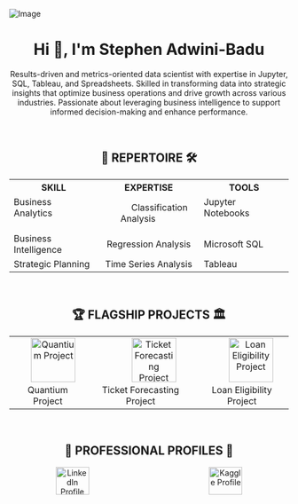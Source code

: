 ![Image](https://github.com/user-attachments/assets/37929506-e7cb-4c6f-b40e-7b702c92c463)

<h1 align="center">Hi 👋, I'm Stephen Adwini-Badu</h1>

<p align="center">
Results-driven and metrics-oriented data scientist with expertise in Jupyter, SQL, Tableau, and Spreadsheets. Skilled in transforming data into strategic insights that optimize business operations and drive growth across various industries. Passionate about leveraging business intelligence to support informed decision-making and enhance performance.
</p>

<br>

<h2 align="center">💼 REPERTOIRE 🛠️</h2>

<table align="center">
<tr>
  <th>SKILL</th>
  <th style="text-align: center;">EXPERTISE</th>
  <th>TOOLS</th>
</tr>
<tr>
  <td>Business Analytics&nbsp; &nbsp; &nbsp; &nbsp; &nbsp;&nbsp; &nbsp; &nbsp; &nbsp; &nbsp;</td>
  <td align="center">&nbsp; &nbsp; &nbsp; &nbsp; &nbsp;Classification Analysis&nbsp; &nbsp; &nbsp; &nbsp; &nbsp;</td>
  <td>Jupyter Notebooks&nbsp; &nbsp; &nbsp; &nbsp; &nbsp;&nbsp; &nbsp; &nbsp; &nbsp; &nbsp;</td>
</tr>
<tr>
  <td>Business Intelligence</td>
  <td align="center">Regression Analysis</td>
  <td>Microsoft SQL</td>
</tr>
<tr>
  <td>Strategic Planning</td>
  <td align="center">Time Series Analysis</td>
  <td>Tableau</td>
</tr>
</table>

<br>

<h2 align="center">🏆 FLAGSHIP PROJECTS 🏛️</h2>

<table align="center" style="border: none; border-spacing: 0; text-align: center;">
  <tr>
    <td> &emsp;
      <a href="https://github.com/Stephen-Adwini-Badu/04.-Quantium-Project" target="_blank" style="text-decoration: none;">
        <img src="https://media1.giphy.com/media/v1.Y2lkPTc5MGI3NjExeXNjcmlwZXk3NDk0OTY3emg0cDB1NGN0M2JrdGZ3OTltMGo4NDFvOCZlcD12MV9zdGlja2Vyc19zZWFyY2gmY3Q9cw/3ohhwJPSL00H2r6Rhe/giphy.webp" alt="Quantium Project" width="80" />
        <br /> Quantium Project
      </a>
    </td>
    <td> &emsp; &emsp; &thinsp;
      <a href="https://github.com/Stephen-Adwini-Badu/07.-Ticket-Forecasting-Project" target="_blank" style="text-decoration: none;">
        <img src="https://media1.giphy.com/media/v1.Y2lkPTc5MGI3NjExeXNjcmlwZXk3NDk0OTY3emg0cDB1NGN0M2JrdGZ3OTltMGo4NDFvOCZlcD12MV9zdGlja2Vyc19zZWFyY2gmY3Q9cw/3ohhwJPSL00H2r6Rhe/giphy.webp" alt="Ticket Forecasting Project" width="80" />
        <br /> Ticket Forecasting Project
      </a>
    </td>
    <td> &emsp; &ensp;
      <a href="https://github.com/Stephen-Adwini-Badu/09.-Loan-Eligibility-Project" target="_blank" style="text-decoration: none;">
        <img src="https://media1.giphy.com/media/v1.Y2lkPTc5MGI3NjExeXNjcmlwZXk3NDk0OTY3emg0cDB1NGN0M2JrdGZ3OTltMGo4NDFvOCZlcD12MV9zdGlja2Vyc19zZWFyY2gmY3Q9cw/3ohhwJPSL00H2r6Rhe/giphy.webp" alt="Loan Eligibility Project" width="80" />
        <br /> Loan Eligibility Project
      </a>
    </td>
  </tr>
</table>

<br>

<h2 align="center">👔 PROFESSIONAL PROFILES 🪪</h2>

<p align="center">
  <a href="https://linkedin.com/in/stephen-adwini-badu-318402188" target="_blank" style="text-decoration: none;">
    <img src="https://raw.githubusercontent.com/rahuldkjain/github-profile-readme-generator/master/src/images/icons/Social/linked-in-alt.svg" alt="LinkedIn Profile" height="50" width="60" />
  </a>
  &nbsp; &nbsp; &nbsp; &nbsp; &nbsp; &nbsp; &nbsp; &nbsp; &nbsp; &nbsp; &nbsp; &nbsp; &nbsp; &nbsp; &nbsp; &nbsp; &nbsp; &nbsp; &nbsp; &nbsp; &nbsp; &nbsp; &nbsp; &nbsp; &nbsp; &nbsp; &nbsp;
  <a href="https://kaggle.com/stephenadwinibadu" target="_blank" style="text-decoration: none;">
    <img src="https://raw.githubusercontent.com/rahuldkjain/github-profile-readme-generator/master/src/images/icons/Social/kaggle.svg" alt="Kaggle Profile" height="50" width="60" />
  </a>
</p>
